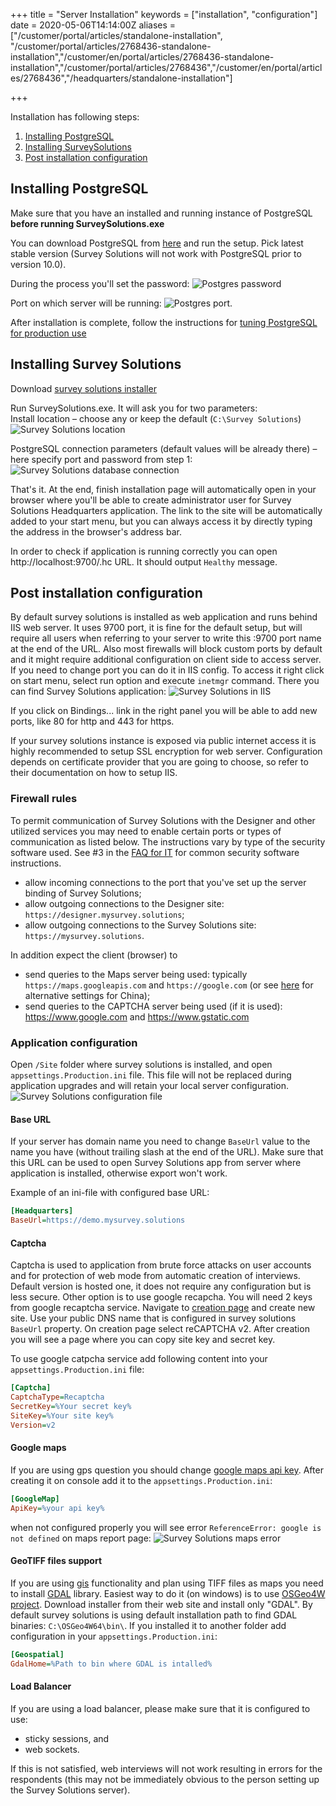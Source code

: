 ﻿+++
title = "Server Installation"
keywords = ["installation", "configuration"]
date = 2020-05-06T14:14:00Z
aliases = ["/customer/portal/articles/standalone-installation", "/customer/portal/articles/2768436-standalone-installation","/customer/en/portal/articles/2768436-standalone-installation","/customer/portal/articles/2768436","/customer/en/portal/articles/2768436","/headquarters/standalone-installation"]

+++

Installation has following steps:

1. [Installing PostgreSQL](#installing-postgresql)
2. [Installing SurveySolutions](#installing-surveysolutions)
3. [Post installation configuration](#post-installation-configuration)

## Installing PostgreSQL

Make sure that you have an installed and running instance of PostgreSQL **before running SurveySolutions.exe**

You can download PostgreSQL from [here](https://www.postgresql.org/download/windows/) and run the
setup. Pick latest stable version (Survey Solutions will not work with PostgreSQL prior to version 10.0).

During the process you'll set the password:
![Postgres password](images/pg_password.png "PostgreSQL password")

Port on which server will be running:
![Postgres port](images/pg_port.png "PostgreSQL port").

After installation is complete, follow the instructions for [tuning PostgreSQL for production use](https://wiki.postgresql.org/wiki/Tuning_Your_PostgreSQL_Server)

## Installing Survey Solutions

Download [survey solutions installer](https://mysurvey.solutions/Download)

Run SurveySolutions.exe. It will ask you for two parameters:  
Install location – choose any or keep the default (`C:\Survey Solutions`)
![Survey Solutions location](images/ss_location.png)

PostgreSQL connection parameters (default values will be already there)
– here specify port and password from step 1:
![Survey Solutions database connection](images/ss_connection_settings.png)

That's it. At the end, finish installation page will automatically open
in your browser where you'll be able to create administrator user for
Survey Solutions Headquarters application. The link to the site will be
automatically added to your start menu, but you can always access it by
directly typing the address in the browser's address bar.

In order to check if application is running correctly you can open
http://localhost:9700/.hc URL. It should output `Healthy` message.

## Post installation configuration

By default survey solutions is installed as web application and runs behind IIS web server. It uses 9700 port, it is fine for the default setup, but will require all users when referring to your server to write this :9700 port name at the end of the URL. Also most firewalls will block custom ports by default and it might require additional configuration on client side to access server. If you need to change port you can do it in IIS config. To access it right click on start menu, select run option and execute `inetmgr` command. There you can find Survey Solutions application:
![Survey Solutions in IIS](images/ss_iis_settings.png)

If you click on Bindings... link in the right panel you will be able to add new ports, like 80 for http and 443 for https.

If your survey solutions instance is exposed via public internet access it is highly recommended to setup SSL encryption for web server. Configuration depends on certificate provider that you are going to choose, so refer to their documentation on how to setup IIS.

### Firewall rules

To permit communication of Survey Solutions with the Designer and other utilized
services you may need to enable certain ports or types of communication as
listed below. The instructions vary by type of the security software used.
See #3 in the [FAQ for IT](/getting-started/faq-for-it-personnel/) for common
security software instructions.

- allow incoming connections to the port that you've set up the server binding of Survey Solutions;
- allow outgoing connections to the Designer site: `https://designer.mysurvey.solutions`;
- allow outgoing connections to the Survey Solutions site: `https://mysurvey.solutions`.

In addition expect the client (browser) to

- send queries to the Maps server being used:
typically `https://maps.googleapis.com` and `https://google.com`
(or see [here](/headquarters/config/alternative-maps-for-servers-in-china/) for
alternative settings for China);
- send queries to the CAPTCHA server being used (if it is used): https://www.google.com and https://www.gstatic.com

### Application configuration

Open `/Site` folder where survey solutions is installed, and open `appsettings.Production.ini` file. This file will not be replaced during application upgrades and will retain your local server configuration.
![Survey Solutions configuration file](images/ss_config.png)

#### Base URL

If your server has domain name you need to change `BaseUrl` value to the name you have (without trailing slash at the end of the URL). Make sure that this URL can be used to open Survey Solutions app from server where application is installed, otherwise export won't work.

Example of an ini-file with configured base URL:

``` INI
[Headquarters]
BaseUrl=https://demo.mysurvey.solutions
```

#### Captcha

Captcha is used to application from brute force attacks on user accounts and for protection of web mode from automatic creation of interviews.
Default version is hosted one, it does not require any configuration but is less secure.
Other option is to use google recapcha. You will need 2 keys from google recaptcha service. Navigate to [creation page](https://www.google.com/recaptcha/admin/create) and create new site. Use your public DNS name that is configured in survey solutions `BaseUrl` property. On creation page select reCAPTCHA v2. After creation you will see a page where you can copy site key and secret key.

To use google catpcha service add following content into your `appsettings.Production.ini` file:

``` INI
[Captcha]
CaptchaType=Recaptcha
SecretKey=%Your secret key%
SiteKey=%Your site key%
Version=v2
```

#### Google maps

If you are using gps question you should change [google maps api key](https://developers.google.com/maps/documentation/javascript/get-api-key). After creating it on console add it to the `appsettings.Production.ini`:

``` INI
[GoogleMap]
ApiKey=%your api key%
```

when not configured properly you will see error `ReferenceError: google is not defined` on maps report page:
![Survey Solutions maps error](images/ss_maps_error.png)

#### GeoTIFF files support

If you are using [gis](/questionnaire-designer/questions/offline-gis-functionality-expansion/) functionality and plan using TIFF files as maps you need to install [GDAL](https://gdal.org/) library. Easiest way to do it (on windows) is to use [OSGeo4W project](https://trac.osgeo.org/osgeo4w/wiki). Download installer from their web site and install only "GDAL". By default survey solutions is using default installation path to find GDAL binaries: `C:\OSGeo4W64\bin\`. If you installed it to another folder add configuration in your `appsettings.Production.ini`:

``` INI
[Geospatial]
GdalHome=%Path to bin where GDAL is intalled%
```

#### Load Balancer

If you are using a load balancer, please make sure that it is configured to use:

- sticky sessions, and
- web sockets.

If this is not satisfied, web interviews will not work resulting in errors for
the respondents (this may not be immediately obvious to the person setting up
the Survey Solutions server).
